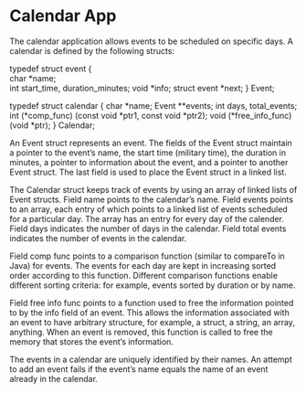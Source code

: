 # Calendar App
The calendar application allows events to be scheduled on specific days. A calendar is defined by the following structs:

typedef struct event { <br />
char *name; <br />
int start_time, duration_minutes;
void *info;
struct event *next;
} Event;

typedef struct calendar {
char *name;
Event **events;
int days, total_events;
int (*comp_func) (const void *ptr1, const void *ptr2);
void (*free_info_func) (void *ptr);
} Calendar;

An Event struct represents an event. The fields of the Event struct maintain a pointer to the event’s name, the
start time (military time), the duration in minutes, a pointer to information about the event, and a pointer to
another Event struct. The last field is used to place the Event struct in a linked list.

The Calendar struct keeps track of events by using an array of linked lists of Event structs. Field name points
to the calendar’s name. Field events points to an array, each entry of which points to a linked list of events
scheduled for a particular day. The array has an entry for every day of the calender. Field days indicates the
number of days in the calendar. Field total events indicates the number of events in the calendar.

Field comp func points to a comparison function (similar to compareTo in Java) for events. The events for
each day are kept in increasing sorted order according to this function. Different comparison functions enable
different sorting criteria: for example, events sorted by duration or by name.

Field free info func points to a function used to free the information pointed to by the info field of an event.
This allows the information associated with an event to have arbitrary structure, for example, a struct, a string,
an array, anything. When an event is removed, this function is called to free the memory that stores the event’s
information.

The events in a calendar are uniquely identified by their names. An attempt to add an event fails if the
event’s name equals the name of an event already in the calendar.
